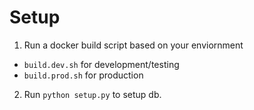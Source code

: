 # Setup

1) Run a docker build script based on your enviornment
  - `build.dev.sh` for development/testing
  - `build.prod.sh` for production

2) Run `python setup.py` to setup db.
